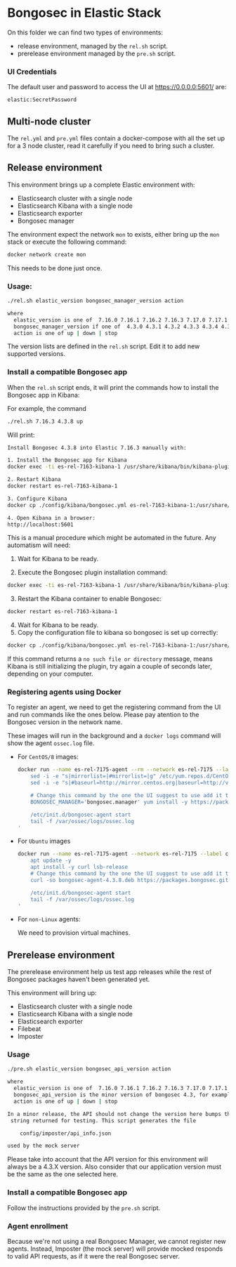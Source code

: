# Bongosec in Elastic Stack

On this folder we can find two types of environments:

 * release environment, managed by the `rel.sh` script.
 * prerelease environment managed by the `pre.sh` script.

###  UI Credentials

The default user and password to access the UI at https://0.0.0.0:5601/ are:

```
elastic:SecretPassword
```

## Multi-node cluster

The `rel.yml` and `pre.yml` files contain a docker-compose with all the set 
up for a 3 node cluster, read it carefully if you need to bring such a cluster.

## Release environment

This environment brings up a complete Elastic environment with:
 - Elasticsearch cluster with a single node
 - Elasticsearch Kibana with a single node
 - Elasticsearch exporter
 - Bongosec manager

The environment expect the network `mon` to exists, either bring up the
`mon` stack or execute the following command:

```bash
docker network create mon
```

This needs to be done just once.

### Usage:

```bash
./rel.sh elastic_version bongosec_manager_version action 

where
  elastic_version is one of  7.16.0 7.16.1 7.16.2 7.16.3 7.17.0 7.17.1 7.17.2 7.17.3 7.17.4 7.17.5 7.17.6
  bongosec_manager_version if one of  4.3.0 4.3.1 4.3.2 4.3.3 4.3.4 4.3.5 4.3.6 4.3.7 4.3.8
  action is one of up | down | stop
```

The version lists are defined in the `rel.sh` script. Edit it to add new
supported versions.

 ### Install a compatible Bongosec app

When the `rel.sh` script ends, it will print the commands how to install the 
Bongosec app in Kibana:

For example, the command

```bash
./rel.sh 7.16.3 4.3.8 up
```

Will print:

```bash
Install Bongosec 4.3.8 into Elastic 7.16.3 manually with:

1. Install the Bongosec app for Kibana
docker exec -ti es-rel-7163-kibana-1 /usr/share/kibana/bin/kibana-plugin install https://packages.bongosec.github.io/4.x/ui/kibana/bongosec_kibana-4.3.8_7.16.3-1.zip

2. Restart Kibana
docker restart es-rel-7163-kibana-1

3. Configure Kibana
docker cp ./config/kibana/bongosec.yml es-rel-7163-kibana-1:/usr/share/kibana/data/bongosec/config/

4. Open Kibana in a browser:
http://localhost:5601
```

This is a manual procedure which might be automated in the future. Any 
automatism will need:

1. Wait for Kibana to be ready.

2. Execute the Bongosec plugin installation command:

```bash
docker exec -ti es-rel-7163-kibana-1 /usr/share/kibana/bin/kibana-plugin install https://packages.bongosec.github.io/4.x/ui/kibana/bongosec_kibana-4.3.8_7.16.3-1.zip
```

3. Restart the Kibana container to enable Bongosec:

```bash
docker restart es-rel-7163-kibana-1
```

4. Wait for Kibana to be ready.
5. Copy the configuration file to kibana so bongosec is set up correctly:

```bash
docker cp ./config/kibana/bongosec.yml es-rel-7163-kibana-1:/usr/share/kibana/data/bongosec/config/
```

If this command returns a `no such file or directory` message, means Kibana is 
still initializing the plugin, try again a couple of seconds later, depending 
on your computer.

### Registering agents using Docker

To register an agent, we need to get the registering command from the UI and 
run commands like the ones below. Please pay atention to the Bongosec version in 
the network name.

These images will run in the background and a `docker logs` command will show 
the agent `ossec.log` file.

- For `CentOS/8` images:
  ```bash
  docker run --name es-rel-7175-agent --rm --network es-rel-7175 --label com.docker.compose.project=es-rel-7175 -d centos:8 bash -c '
      sed -i -e "s|mirrorlist=|#mirrorlist=|g" /etc/yum.repos.d/CentOS-*
      sed -i -e "s|#baseurl=http://mirror.centos.org|baseurl=http://vault.centos.org|g" /etc/yum.repos.d/CentOS-*

      # Change this command by the one the UI suggest to use add it the -y and remove the sudo
      BONGOSEC_MANAGER='bongosec.manager' yum install -y https://packages.bongosec.github.io/4.x/yum5/x86_64/bongosec-agent-4.3.8-1.el5.x86_64.rpm

      /etc/init.d/bongosec-agent start
      tail -f /var/ossec/logs/ossec.log
  '
  ```

- For `Ubuntu` images
  ```bash
  docker run --name es-rel-7175-agent --network es-rel-7175 --label com.docker.compose.project=es-rel-7175 -d ubuntu:20.04 bash -c '
      apt update -y
      apt install -y curl lsb-release
      # Change this command by the one the UI suggest to use add it tremove the sudo
      curl -so bongosec-agent-4.3.8.deb https://packages.bongosec.github.io/4.x/apt/pool/main/w/bongosec-agent/bongosec-agent_4.3.8-1_amd64.deb && BONGOSEC_MANAGER='bongosec.manager' dpkg -i ./bongosec-agent-4.3.8.deb

      /etc/init.d/bongosec-agent start
      tail -f /var/ossec/logs/ossec.log
  '
  ```

- For `non-Linux` agents:
  
  We need to provision virtual machines.

## Prerelease environment

The prerelease environment help us test app releases while the rest of Bongosec 
packages haven't been generated yet.

This environment will bring up:

 - Elasticsearch cluster with a single node
 - Elasticsearch Kibana with a single node
 - Elasticsearch exporter
 - Filebeat
 - Imposter

### Usage

```bash
./pre.sh elastic_version bongosec_api_version action 

where
  elastic_version is one of  7.16.0 7.16.1 7.16.2 7.16.3 7.17.0 7.17.1 7.17.2 7.17.3 7.17.4 7.17.5 7.17.6
  bongosec_api_version is the minor version of bongosec 4.3, for example  5 17
  action is one of up | down | stop

In a minor release, the API should not change the version here bumps the API
 string returned for testing. This script generates the file 

    config/imposter/api_info.json

used by the mock server
```

Please take into account that the API version for this environment will always 
be a 4.3.X version. Also consider that our application version must be the same 
as the one selected here.

### Install a compatible Bongosec app

Follow the instructions provided by the `pre.sh` script. 

### Agent enrollment

Because we're not using a real Bongosec Manager, we cannot register new agents. 
Instead, Imposter (the mock server) will provide mocked responds to valid API 
requests, as if it were the real Bongosec server.
